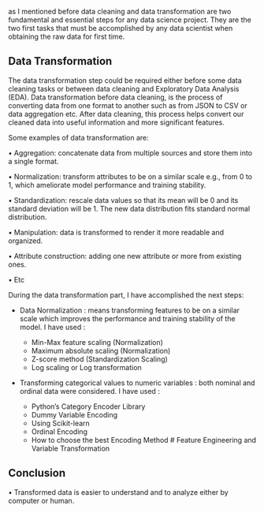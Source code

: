 as I mentioned before data cleaning and data transformation are two fundamental and essential steps for any data science project.
They are the two first tasks that must be accomplished by any data scientist when obtaining the raw data for first time. 

##  Data Transformation 

The data transformation step could be required either before some data cleaning tasks or between data cleaning and Exploratory Data Analysis (EDA). Data transformation before data cleaning, is the process of converting data from one format to another such as from JSON to CSV or data aggregation etc. After data cleaning, this process helps convert our cleaned data into useful information and more significant features. 

Some examples of data transformation are:

•	Aggregation: concatenate data from multiple sources and store them into a single format. 

•	Normalization: transform attributes to be on a similar scale e.g., from 0 to 1, which ameliorate model performance and training stability. 

•	Standardization: rescale data values so that its mean will be 0 and its standard deviation will be 1. The new data distribution fits standard normal distribution. 

•	Manipulation: data is transformed to render it more readable and organized. 

•	Attribute construction: adding one new attribute or more from existing ones.

•	Etc

During the data transformation part, I have accomplished the next steps: 

- Data Normalization : means transforming features to be on a similar scale which improves the performance and training stability of the model. I have used :
    - Min-Max feature scaling (Normalization)
    - Maximum absolute scaling (Normalization)
    - Z-score method (Standardization Scaling)
    - Log scaling or Log transformation
  
- Transforming categorical values to numeric variables : both nominal and ordinal data were considered. I have used :
    - Python’s Category Encoder Library
    - Dummy Variable Encoding
    - Using Scikit-learn
    - Ordinal Encoding
    - How to choose the best Encoding Method # Feature Engineering and Variable Transformation
## Conclusion
• Transformed data is easier to understand and to analyze either by computer or human.

